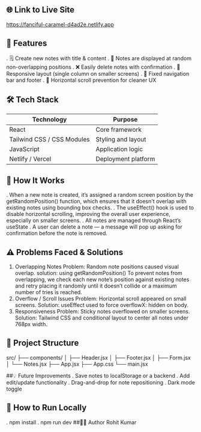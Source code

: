 ## 🌐 Link to Live Site
https://fanciful-caramel-d4ad2e.netlify.app
 
## 📌 Features

. 🗒️ Create new notes with title & content
. 📌 Notes are displayed at random non-overlapping positions
. ❌ Easily delete notes with confirmation
. 🌈 Responsive layout (single column on smaller screens)
. 🧭 Fixed navigation bar and footer
. 🚫 Horizontal scroll prevention for cleaner UX

## 🛠️ Tech Stack

| Technology           | Purpose              |
|----------------------|----------------------|
| React                | Core framework       |
| Tailwind CSS / CSS Modules | Styling and layout |
| JavaScript           | Application logic    |
| Netlify / Vercel     | Deployment platform  |

## 🧠 How It Works
. When a new note is created, it’s assigned a random screen position by the getRandomPosition() function,
  which ensures that it doesn't overlap with existing notes using bounding box checks.
. The useEffect() hook is used to disable horizontal scrolling, improving the overall user experience, especially on smaller screens.
. All notes are managed through React’s useState
. A user can delete a note — a message will pop up asking for confirmation before the note is removed.

## ⚠️ Problems Faced & Solutions
 1. Overlapping Notes
    Problem: Random note positions caused visual overlap.
    solution: using getRandomPosition() To prevent notes from overlapping, we check each new note’s position against
    existing notes and retry placing it randomly until it doesn’t collide or a maximum number of tries is reached.
2. Overflow / Scroll Issues
   Problem: Horizontal scroll appeared on small screens.
   Solution: useEffect used to force overflowX: hidden on body.
3. Responsiveness
   Problem: Sticky notes overflowed on smaller screens.
   Solution: Tailwind CSS and conditional layout to center all notes under 768px width.

## 📂 Project Structure
   src/
   ├── components/
   │   ├── Header.jsx
   │   ├── Footer.jsx
   │   ├── Form.jsx
   │   └── Notes.jsx
   ├── App.jsx
   ├── App.css
   └── main.jsx
   
##💡 Future Improvements
 . Save notes to localStorage or a backend
 . Add edit/update functionality
 . Drag-and-drop for note repositioning
 . Dark mode toggle
 
## 📌 How to Run Locally
 . npm install
 . npm run dev
##👨‍💻 Author
  Rohit Kumar
